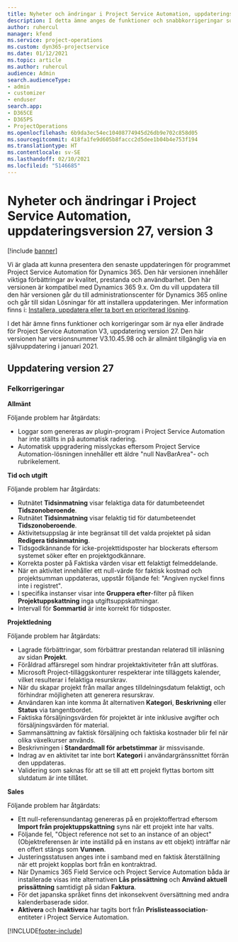 ```yaml
---
title: Nyheter och ändringar i Project Service Automation, uppdateringsversion 27, version 3
description: I detta ämne anges de funktioner och snabbkorrigeringar som finns tillgängliga i Project Service Automation, uppdateringsversion 27, V3.
author: ruhercul
manager: kfend
ms.service: project-operations
ms.custom: dyn365-projectservice
ms.date: 01/12/2021
ms.topic: article
ms.author: ruhercul
audience: Admin
search.audienceType:
- admin
- customizer
- enduser
search.app:
- D365CE
- D365PS
- ProjectOperations
ms.openlocfilehash: 6b9da3ec54ec10408774945d26db9e702c858d05
ms.sourcegitcommit: 418fa1fe9d605b8faccc2d5dee1b04b4e753f194
ms.translationtype: HT
ms.contentlocale: sv-SE
ms.lasthandoff: 02/10/2021
ms.locfileid: "5146685"
---
```

# <a name="whats-new-or-changed-in-project-service-automation-update-release-27-v3"></a>Nyheter och ändringar i Project Service Automation, uppdateringsversion 27, version 3

[!include [banner](../includes/psa-now-project-operations.md)]

Vi är glada att kunna presentera den senaste uppdateringen för programmet Project Service Automation för Dynamics 365. Den här versionen innehåller viktiga förbättringar av kvalitet, prestanda och användbarhet. Den här versionen är kompatibel med Dynamics 365 9.x. Om du vill uppdatera till den här versionen går du till administrationscenter för Dynamics 365 online och går till sidan Lösningar för att installera uppdateringen. Mer information finns i: [Installera, uppdatera eller ta bort en prioriterad lösning](https://docs.microsoft.com/power-platform/admin/install-remove-preferred-solution).

I det här ämne finns funktioner och korrigeringar som är nya eller ändrade för Project Service Automation V3, uppdatering version 27. Den här versionen har versionsnummer V3.10.45.98 och är allmänt tillgänglig via en självuppdatering i januari 2021.

## <a name="update-release-27"></a>Uppdatering version 27

### <a name="bug-fixes"></a>Felkorrigeringar

**Allmänt**

Följande problem har åtgärdats:

- Loggar som genereras av plugin-program i Project Service Automation har inte ställts in på automatisk radering.
- Automatisk uppgradering misslyckas eftersom Project Service Automation-lösningen innehåller ett äldre "null NavBarArea"- och rubrikelement.

**Tid och utgift**

Följande problem har åtgärdats:

- Rutnätet **Tidsinmatning** visar felaktiga data för datumbeteendet **Tidszonoberoende**.
- Rutnätet **Tidsinmatning** visar felaktig tid för datumbeteendet **Tidszonoberoende**.
- Aktivitetsuppslag är inte begränsat till det valda projektet på sidan **Redigera tidsinmatning**.
- Tidsgodkännande för icke-projekttidsposter har blockerats eftersom systemet söker efter en projektgodkännare.
- Korrekta poster på Faktiska värden visar ett felaktigt felmeddelande.
- När en aktivitet innehåller ett null-värde för faktisk kostnad och projektsumman uppdateras, uppstår följande fel: "Angiven nyckel finns inte i registret".
- I specifika instanser visar inte **Gruppera efter**-filter på fliken **Projektuppskattning** inga utgiftsuppskattningar.
- Intervall för **Sommartid** är inte korrekt för tidsposter.

**Projektledning**

Följande problem har åtgärdats:

- Lagrade förbättringar, som förbättrar prestandan relaterad till inläsning av sidan **Projekt**.
- Föråldrad affärsregel som hindrar projektaktiviteter från att slutföras.
- Microsoft Project-tilläggskonturer respekterar inte tilläggets kalender, vilket resulterar i felaktiga resurskrav.
- När du skapar projekt från mallar anges tilldelningsdatum felaktigt, och förhindrar möjligheten att generera resurskrav.
- Användaren kan inte komma åt alternativen **Kategori**, **Beskrivning** eller **Status** via tangentbordet.
- Faktiska försäljningsvärden för projektet är inte inklusive avgifter och försäljningsvärden för material.
- Sammansättning av faktisk försäljning och faktiska kostnader blir fel när olika växelkurser används.
- Beskrivningen i **Standardmall för arbetstimmar** är missvisande.
- Indrag av en aktivitet tar inte bort **Kategori** i användargränssnittet förrän den uppdateras.
- Validering som saknas för att se till att ett projekt flyttas bortom sitt slutdatum är inte tillåtet.

**Sales**

Följande problem har åtgärdats:

- Ett null-referensundantag genereras på en projektoffertrad eftersom **Import från projektuppskattning** syns när ett projekt inte har valts.
- Följande fel, "Object reference not set to an instance of an object" (Objektreferensen är inte inställd på en instans av ett objekt) inträffar när en offert stängs som **Vunnen**.
- Justeringsstatusen anges inte i samband med en faktisk återställning när ett projekt kopplas bort från en kontraktrad.
- När Dynamics 365 Field Service och Project Service Automation båda är installerade visas inte alternativen **Lås prissättning** och **Använd aktuell prissättning** samtidigt på sidan **Faktura**.
- För det japanska språket finns det inkonsekvent översättning med andra kalenderbaserade sidor.
- **Aktivera** och **Inaktivera** har tagits bort från **Prislisteassociation**-entiteter i Project Service Automation.


[!INCLUDE[footer-include](../includes/footer-banner.md)]